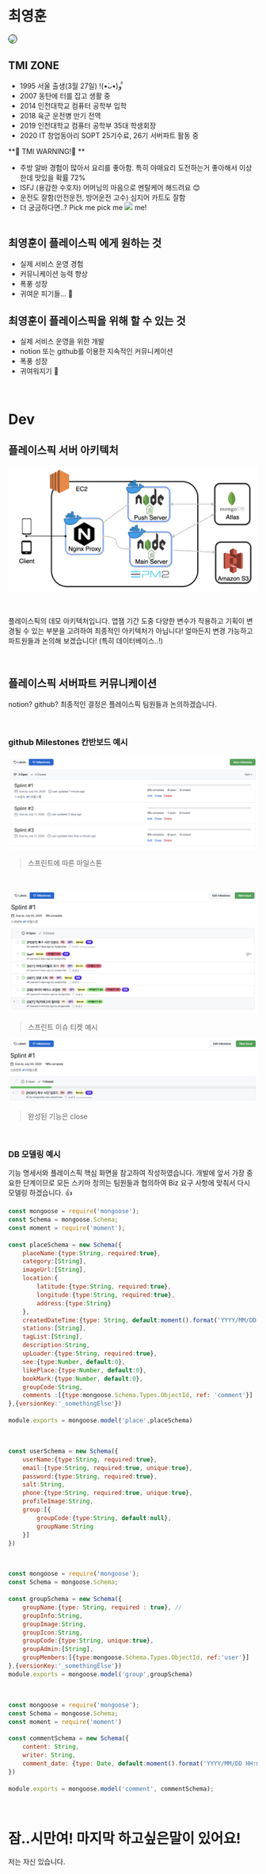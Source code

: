 
# 최영훈

<img style="border: 1px solid black !important; border-radius:20px;" src="https://avatars1.githubusercontent.com/u/40652160?s=460&u=9cd767fc9ae0adc0948fec0fb7c4fe126a64ffae&v=4" width="200px" />


## TMI ZONE
- 1995 서울 출생(3월 27일)     !(•̀ᴗ•́)و ̑̑
- 2007 동탄에 터를 잡고 생활 중
- 2014 인천대학교 컴퓨터 공학부 입학
- 2018 육군 운전병 만기 전역
- 2019 인천대학교 컴퓨터 공학부 35대 학생회장
- 2020 IT 창업동아리 SOPT 25기수료, 26기 서버파트 활동 중


**🚨 TMI WARNING!🚨 **

- 주방 알바 경험이 많아서 요리를 좋아함. 특히 야매요리 도전하는거 좋아해서 이상한데 맛있을 확률 72%
- ISFJ (용감한 수호자) 어머님의 마음으로 멘탈케어 해드려요 😊
- 운전도 잘함(안전운전, 방어운전 고수) 심지어 카트도 잘함
- 더 궁금하다면..? Pick me pick me <img src="https://www.notion.so/image/https%3A%2F%2Fs3-us-west-2.amazonaws.com%2Fsecure.notion-static.com%2F3031d022-393c-488a-bf94-2506007776d4%2FLogo2.png?table=block&id=39591ca3-2f0c-48fb-82ea-aaa27be973d4&width=250&cache=v2" width="20px" /> me!
\
[]()\
[]()

## 최영훈이 플레이스픽 에게 원하는 것 
- 실제 서비스 운영 경험
- 커뮤니케이션 능력 향상
- 폭풍 성장
- 귀여운 피기들... 🐷

## 최영훈이 플레이스픽을 위해 할 수 있는 것

- 실제 서비스 운영을 위한 개발
- notion 또는 github를 이용한 지속적인 커뮤니케이션
- 폭풍 성장
- 귀여워지기 🐷


\
[]()

# Dev

## 플레이스픽 서버 아키텍처


![플레이스픽 아키텍처](https://github.com/dudgns3tp/JsPostingSpace/blob/master/mongoosePost/public/images/arhite.png?raw=true)

\
[]()

플레이스픽의 데모 아키텍처입니다. 앱잼 기간 도중 다양한 변수가 작용하고 기획이 변경될 수 있는 부분을 고려하여 최종적인 아키텍처가 아닙니다! 얼마든지 변경 가능하고 파트원들과 논의해 보겠습니다! (특히 데이터베이스..!)
\
[]()

\
[]()

## 플레이스픽 서버파트 커뮤니케이션

notion? github? 최종적인 결정은 플레이스픽 팀원들과 논의하겠습니다.

\
[]()


### github Milestones 칸반보드 예시
![마일스톤](https://github.com/dudgns3tp/JsPostingSpace/blob/master/mongoosePost/public/images/mileston.png?raw=true)

> 스프린트에 따른 마일스톤

\
[]()

![스프린트예시](https://github.com/dudgns3tp/JsPostingSpace/blob/master/mongoosePost/public/images/splint1.png?raw=true)

> 스프린트 이슈 티켓 예시
\
[]()

![클로즈](https://github.com/dudgns3tp/JsPostingSpace/blob/master/mongoosePost/public/images/close.png?raw=true)

> 완성된 기능은 close

\
[]()


### DB 모델링 예시

기능 명세서와 플레이스픽 핵심 화면을 참고하여 작성하였습니다. 개발에 앞서 가장 중요한 단계이므로 모든 스키마 정의는 팀원들과 협의하여 Biz 요구 사항에 맞춰서 다시 모델링 하겠습니다. 👍

```javascript
const mongoose = require('mongoose');
const Schema = mongoose.Schema;
const moment = require('moment');

const placeSchema = new Schema({
    placeName:{type:String, required:true},
    category:[String],
    imageUrl:[String],
    location:{
        latitude:{type:String, required:true},
        longitude:{type:String, required:true},
        address:{type:String}
    },
    createdDateTime:{type: String, default:moment().format('YYYY/MM/DD HH:mm:ss')},
    stations:[String],
    tagList:[String],
    description:String,
    upLoader:{type:String, required:true},
    see:{type:Number, default:0},
    likePlace:{type:Number, default:0},
    bookMark:{type:Number, default:0},
    groupCode:String,
    comments :[{type:mongoose.Schema.Types.ObjectId, ref: 'comment'}]
},{versionKey:'_somethingElse'})

module.exports = mongoose.model('place',placeSchema)

```

\
[]()


```javascript
const userSchema = new Schema({
    userName:{type:String, required:true},
    email:{type:String, required:true, unique:true},
    password:{type:String, required:true},
    salt:String,
    phone:{type:String, required:true, unique:true},
    profileImage:String,
    group:[{
        groupCode:{type:String, default:null},
        groupName:String
    }]
})
```

\
[]()

```javascript
const mongoose = require('mongoose');
const Schema = mongoose.Schema;

const groupSchema = new Schema({
    groupName:{type: String, required : true}, //
    groupInfo:String,
    groupImage:String,
    groupIcon:String,
    groupCode:{type:String, unique:true},
    groupAdmin:[String],
    groupMembers:[{type:mongoose.Schema.Types.ObjectId, ref:'user'}]
},{versionKey:'_somethingElse'})
module.exports = mongoose.model('group',groupSchema)
```

\
[]()

```javascript
const mongoose = require('mongoose');
const Schema = mongoose.Schema;
const moment = require('moment')
 
const commentSchema = new Schema({
    content: String,
    writer: String,
    comment_date: {type: Date, default:moment().format('YYYY/MM/DD HH:mm:ss')}
})
 
module.exports = mongoose.model('comment', commentSchema);
```
\
[]()

# 잠..시만여! 마지막 하고싶은말이 있어요!

저는 자신 있습니다.
\
[]()\
[]()\
[]()\
[]()\
[]()\
[]()\
[]()\
[]()\
[]()\
[]()\
[]()\
[]()\
[]()\
[]()\
[]()\
[]()\
[]()\
[]()\
[]()\
[]()\
[]()\
[]()\
[]()\
[]()




🐷 귀여워질 자신이요 🐷





- [github](www.github/dudgns3tp)

- [생긴지 얼마안된 개발 블로그](https://velog.io/@dudgns3tp) 

- [인스타그램](https://www.instagram.com/dudgns3tp/?hl=ko)
